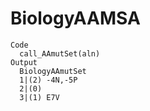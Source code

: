 # BiologyAAMSA

    Code
      call_AAmutSet(aln)
    Output
      BiologyAAmutSet 
      1|(2) -4N,-5P
      2|(0) 
      3|(1) E7V

